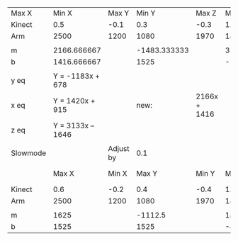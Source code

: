 |          |                  |           |              |              |              |       | 
|----------|------------------|-----------|--------------|--------------|--------------|-------| 
| Max X    | Min X            | Max Y     | Min Y        | Max Z        | Min Z        |       | 
| Kinect   | 0.5              | -0.1      | 0.3          | -0.3         | 1.1          | 0.8   | 
| Arm      | 2500             | 1200      | 1080         | 1970         | 1800         | 860   | 
|          |                  |           |              |              |              |       | 
| m        | 2166.666667      |           | -1483.333333 |              | 3133.333333  |       | 
| b        | 1416.666667      |           | 1525         |              | -1646.666667 |       | 
|          |                  |           |              |              |              |       | 
| y eq     | Y = -1183x + 678 |           |              |              |              |       | 
| x eq     | Y = 1420x + 915  |           | new:         | 2166x + 1416 |              |       | 
| z eq     | Y = 3133x – 1646 |           |              |              |              |       | 
|          |                  |           |              |              |              |       | 
| Slowmode |                  | Adjust by | 0.1          |              |              |       | 
|          | Max X            | Min X     | Max Y        | Min Y        | Max Z        | Min Z | 
| Kinect   | 0.6              | -0.2      | 0.4          | -0.4         | 1.2          | 0.7   | 
| Arm      | 2500             | 1200      | 1080         | 1970         | 1800         | 860   | 
|          |                  |           |              |              |              |       | 
| m        | 1625             |           | -1112.5      |              | 1880         |       | 
| b        | 1525             |           | 1525         |              | -456         |       | 
